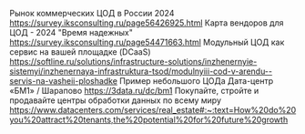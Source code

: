 Рынок коммерческих ЦОД в России 2024
https://survey.iksconsulting.ru/page56426925.html
Карта вендоров для ЦОД - 2024 "Время надежных"
https://survey.iksconsulting.ru/page54471663.html
Модульный ЦОД как сервис на вашей площадке (DCaaS)
https://softline.ru/solutions/infrastructure-solutions/inzhenernyie-sistemyi/inzhenernaya-infrastruktura-tsod/modulnyiii-cod-v-arendu--servis-na-vasheii-ploshadke
Пример небольшого ЦОДа Дата-центр «БМ1» / Шарапово
https://3data.ru/dc/bm1
Покупайте, стройте и продавайте центры обработки данных по всему миру
https://www.datacenters.com/services/real_estate#:~:text=How%20do%20you%20attract%20tenants,the%20potential%20for%20future%20growth

